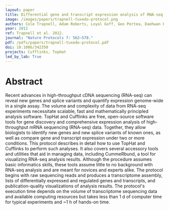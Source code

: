 ```yaml
---
layout: paper
title: Differential gene and transcript expression analysis of RNA-seq experiments with TopHat and Cufflinks
image: /images/papers/trapnell-tuxedo-protocol.png
authors: Cole Trapnell,	Adam Roberts, Loyal Goff, Geo Pertea, Daehwan Kim, David R. Kelley, Harold Pimentel, Steven L. Salzberg, John L. Rinn, Lior Pachter.
year: 2012
ref: Trapnell et al. 2012.
journal: "Nature Protocols 7: 562–578."
pdf: /pdfs/papers/trapnell-tuxedo-protocol.pdf
doi: 10.1086/342350
projects: Cufflinks, TopHat
led_by_lab: True
---
```


# Abstract

Recent advances in high-throughput cDNA sequencing (RNA-seq) can reveal new genes and splice variants and quantify expression genome-wide in a single assay. The volume and complexity of data from RNA-seq experiments necessitate scalable, fast and mathematically principled analysis software. TopHat and Cufflinks are free, open-source software tools for gene discovery and comprehensive expression analysis of high-throughput mRNA sequencing (RNA-seq) data. Together, they allow biologists to identify new genes and new splice variants of known ones, as well as compare gene and transcript expression under two or more conditions. This protocol describes in detail how to use TopHat and Cufflinks to perform such analyses. It also covers several accessory tools and utilities that aid in managing data, including CummeRbund, a tool for visualizing RNA-seq analysis results. Although the procedure assumes basic informatics skills, these tools assume little to no background with RNA-seq analysis and are meant for novices and experts alike. The protocol begins with raw sequencing reads and produces a transcriptome assembly, lists of differentially expressed and regulated genes and transcripts, and publication-quality visualizations of analysis results. The protocol's execution time depends on the volume of transcriptome sequencing data and available computing resources but takes less than 1 d of computer time for typical experiments and ~1 h of hands-on time.